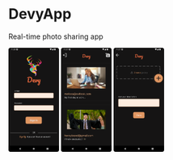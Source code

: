 # DevyApp
Real-time photo sharing app

<p float="left">
  <img src="/sc_shot_1.png" width="100" />
  <img src="/sc_shot_2.png" width="100" /> 
  <img src="/sc_shot_3.png" width="100" />
</p>
